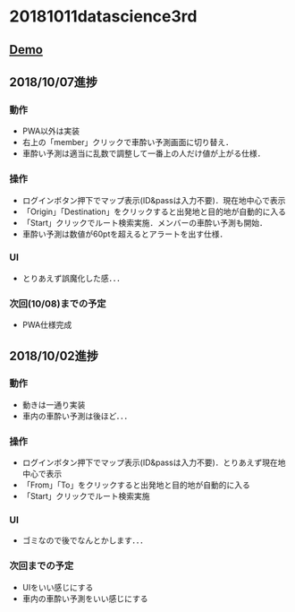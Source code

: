 # 20181011datascience3rd

## <a href="https://t-macchinetta.github.io/20181011datascience3rd/" target="_blank">Demo</a>

## 2018/10/07進捗
### 動作
- PWA以外は実装
- 右上の「member」クリックで車酔い予測画面に切り替え．
- 車酔い予測は適当に乱数で調整して一番上の人だけ値が上がる仕様．

### 操作
- ログインボタン押下でマップ表示(ID&passは入力不要)．現在地中心で表示
- 「Origin」「Destination」をクリックすると出発地と目的地が自動的に入る
- 「Start」クリックでルート検索実施．メンバーの車酔い予測も開始．
- 車酔い予測は数値が60ptを超えるとアラートを出す仕様．

### UI
- とりあえず誤魔化した感．．．

### 次回(10/08)までの予定
- PWA仕様完成


## 2018/10/02進捗
### 動作
- 動きは一通り実装
- 車内の車酔い予測は後ほど．．．

### 操作
- ログインボタン押下でマップ表示(ID&passは入力不要)．とりあえず現在地中心で表示
- 「From」「To」をクリックすると出発地と目的地が自動的に入る
- 「Start」クリックでルート検索実施

### UI
- ゴミなので後でなんとかします．．．

### 次回までの予定
- UIをいい感じにする
- 車内の車酔い予測をいい感じにする
